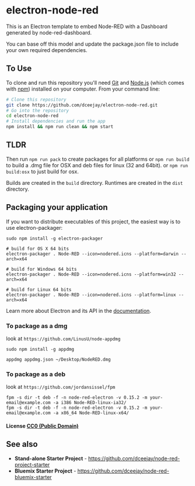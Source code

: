 # electron-node-red

This is an Electron template to embed Node-RED with a Dashboard generated by node-red-dashboard.

You can base off this model and update the package.json file to include your own required dependencies.

## To Use

To clone and run this repository you'll need [Git](https://git-scm.com) and [Node.js](https://nodejs.org/en/download/) (which comes with [npm](http://npmjs.com)) installed on your computer. From your command line:

```bash
# Clone this repository
git clone https://github.com/dceejay/electron-node-red.git
# Go into the repository
cd electron-node-red
# Install dependencies and run the app
npm install && npm run clean && npm start
```

## TLDR

Then run `npm run pack` to create packages for all platforms
or `npm run build`  to build a .dmg file for OSX and deb files for linux (32 and 64bit).
or `npm run build:osx` to just build for osx.

Builds are created in the `build` directory. Runtimes are created in the `dist` directory.

## Packaging your application

If you want to distribute executables of this project, the easiest way is to use electron-packager:

```
sudo npm install -g electron-packager

# build for OS X 64 bits
electron-packager . Node-RED --icon=nodered.icns --platform=darwin --arch=x64

# build for Windows 64 bits
electron-packager . Node-RED --icon=nodered.icns --platform=win32 --arch=x64

# build for Linux 64 bits
electron-packager . Node-RED --icon=nodered.icns --platform=linux --arch=x64
```

Learn more about Electron and its API in the [documentation](http://electron.atom.io/docs/latest).


### To package as a dmg

look at `https://github.com/LinusU/node-appdmg`

    sudo npm install -g appdmg

    appdmg appdmg.json ~/Desktop/NodeRED.dmg


### To package as a deb

look at `https://github.com/jordansissel/fpm`

    fpm -s dir -t deb -f -n node-red-electron -v 0.15.2 -m your-email@example.com -a i386 Node-RED-linux-ia32/
    fpm -s dir -t deb -f -n node-red-electron -v 0.15.2 -m your-email@example.com -a x86_64 Node-RED-linux-x64/


#### License [CC0 (Public Domain)](LICENSE.md)

## See also
 - **Stand-alone Starter Project** - https://github.com/dceejay/node-red-project-starter
 - **Bluemix Starter Project** - https://github.com/dceejay/node-red-bluemix-starter
